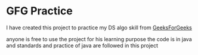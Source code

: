 <h1>GFG Practice</h1>
<p>I have created this project to practice my DS algo skill from <a href="https://www.geeksforgeeks.org">GeeksForGeeks</a></p>
<p>anyone is free to use the project for his learning purpose the code is in java and standards and practice of java are followed in this project</p>

